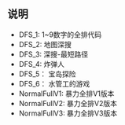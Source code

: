 ## 说明
- DFS_1:  1~9数字的全排代码
- DFS_2:  地图深搜
- DFS_3:  深搜-最短路径
- DFS_4:  炸弹人
- DFS_5： 宝岛探险
- DFS_6： 水管工的游戏
- NormalFullV1: 暴力全排V1版本
- NormalFullV2: 暴力全排V2版本
- NormalFullV3: 暴力全排V3版本